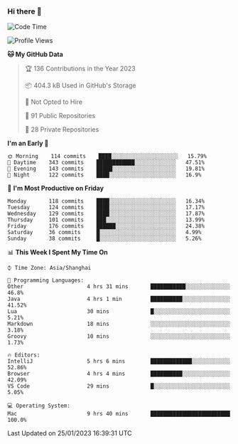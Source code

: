 ### Hi there 👋

<!--
**qbosen/qbosen** is a ✨ _special_ ✨ repository because its `README.md` (this file) appears on your GitHub profile.

Here are some ideas to get you started:

- 🔭 I’m currently working on ...
- 🌱 I’m currently learning ...
- 👯 I’m looking to collaborate on ...
- 🤔 I’m looking for help with ...
- 💬 Ask me about ...
- 📫 How to reach me: ...
- 😄 Pronouns: ...
- ⚡ Fun fact: ...
-->

<!--START_SECTION:waka-->
![Code Time](http://img.shields.io/badge/Code%20Time-1%2C146%20hrs%205%20mins-blue)

![Profile Views](http://img.shields.io/badge/Profile%20Views-0-blue)

**🐱 My GitHub Data** 

> 🏆 136 Contributions in the Year 2023
 > 
> 📦 404.3 kB Used in GitHub's Storage 
 > 
> 🚫 Not Opted to Hire
 > 
> 📜 91 Public Repositories 
 > 
> 🔑 28 Private Repositories  
 > 
**I'm an Early 🐤** 

```text
🌞 Morning    114 commits    ████░░░░░░░░░░░░░░░░░░░░░   15.79% 
🌆 Daytime    343 commits    ████████████░░░░░░░░░░░░░   47.51% 
🌃 Evening    143 commits    █████░░░░░░░░░░░░░░░░░░░░   19.81% 
🌙 Night      122 commits    ████░░░░░░░░░░░░░░░░░░░░░   16.9%

```
📅 **I'm Most Productive on Friday** 

```text
Monday       118 commits    ████░░░░░░░░░░░░░░░░░░░░░   16.34% 
Tuesday      124 commits    ████░░░░░░░░░░░░░░░░░░░░░   17.17% 
Wednesday    129 commits    ████░░░░░░░░░░░░░░░░░░░░░   17.87% 
Thursday     101 commits    ███░░░░░░░░░░░░░░░░░░░░░░   13.99% 
Friday       176 commits    ██████░░░░░░░░░░░░░░░░░░░   24.38% 
Saturday     36 commits     █░░░░░░░░░░░░░░░░░░░░░░░░   4.99% 
Sunday       38 commits     █░░░░░░░░░░░░░░░░░░░░░░░░   5.26%

```


📊 **This Week I Spent My Time On** 

```text
⌚︎ Time Zone: Asia/Shanghai

💬 Programming Languages: 
Other                    4 hrs 31 mins       ███████████░░░░░░░░░░░░░░   46.8% 
Java                     4 hrs 1 min         ██████████░░░░░░░░░░░░░░░   41.52% 
Lua                      30 mins             █░░░░░░░░░░░░░░░░░░░░░░░░   5.21% 
Markdown                 18 mins             ░░░░░░░░░░░░░░░░░░░░░░░░░   3.18% 
Groovy                   10 mins             ░░░░░░░░░░░░░░░░░░░░░░░░░   1.73%

🔥 Editors: 
IntelliJ                 5 hrs 6 mins        █████████████░░░░░░░░░░░░   52.86% 
Browser                  4 hrs 4 mins        ██████████░░░░░░░░░░░░░░░   42.09% 
VS Code                  29 mins             █░░░░░░░░░░░░░░░░░░░░░░░░   5.05%

💻 Operating System: 
Mac                      9 hrs 40 mins       █████████████████████████   100.0%

```


 Last Updated on 25/01/2023 16:39:31 UTC
<!--END_SECTION:waka-->
